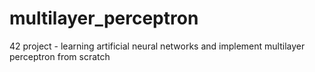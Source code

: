 # multilayer_perceptron
42 project - learning artificial neural networks and implement multilayer perceptron from scratch
